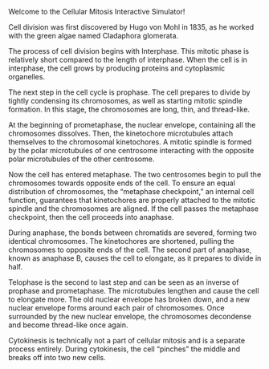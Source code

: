 Welcome to the Cellular Mitosis Interactive Simulator!

Cell division was first discovered by Hugo von Mohl in 1835, as he worked with the green algae named Cladaphora glomerata. 

The process of cell division begins with Interphase. This mitotic phase is relatively short compared to the length of interphase.
When the cell is in interphase, the cell grows by producing proteins and cytoplasmic organelles. 

The next step in the cell cycle is prophase. The cell prepares to divide by tightly condensing its chromosomes, as well as
starting mitotic spindle formation. In this stage, the chromosomes are long, thin, and thread-like. 

At the beginning of prometaphase, the nuclear envelope, containing all the chromosomes dissolves. Then, the kinetochore microtubules
attach themselves to the chromosomal kinetochores. A mitotic spindle is formed by the polar microtubules of one centrosome
interacting with the opposite polar microtubules of the other centrosome.

Now the cell has entered metaphase. The two centrosomes begin to pull the chromosomes towards opposite ends of the cell. To ensure an 
equal distribution of chromosomes, the “metaphase checkpoint,” an internal cell function, guarantees that kinetochores are properly 
attached to the mitotic spindle and the chromosomes are aligned. If the cell passes the metaphase checkpoint, then the cell proceeds 
into anaphase.

During anaphase, the bonds between chromatids are severed, forming two identical chromosomes. The kinetochores are shortened,
pulling the chromosomes to opposite ends of the cell. The second part of anaphase, known as anaphase B, causes the cell to elongate,
as it prepares to divide in half.

Telophase is the second to last step and can be seen as an inverse of prophase and prometaphase. The microtubules lengthen and cause
the cell to elongate more. The old nuclear envelope has broken down, and a new nuclear envelope forms around each pair of chromosomes. 
Once surrounded by the new nuclear envelope, the chromosomes decondense and become thread-like once again.

Cytokinesis is technically not a part of cellular mitosis and is a separate process entirely. During cytokinesis, the cell 
“pinches” the middle and breaks off into two new cells.
